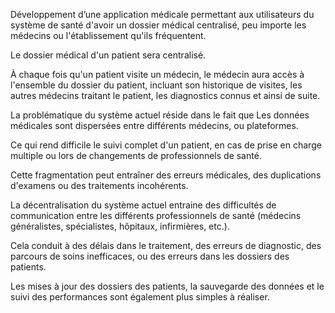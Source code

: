 Développement d’une application médicale permettant aux utilisateurs du système de santé d'avoir un dossier médical centralisé, peu importe les médecins ou l'établissement qu'ils fréquentent. 

Le dossier médical d'un patient sera centralisé. 

À chaque fois qu'un patient visite un médecin, le médecin aura accès à l'ensemble du dossier du patient, incluant son historique de visites, les autres médecins traitant le patient, les diagnostics connus et ainsi de suite.

La problématique du système actuel réside dans le fait que Les données médicales sont dispersées entre différents médecins, ou plateformes. 

Ce qui rend difficile le suivi complet d'un patient, en cas de prise en charge multiple ou lors de changements de professionnels de santé. 

Cette fragmentation peut entraîner des erreurs médicales, des duplications d'examens ou des traitements incohérents. 

La décentralisation du système actuel entraine des difficultés de communication entre les différents professionnels de santé (médecins généralistes, spécialistes, hôpitaux, infirmières, etc.). 

Cela conduit à des délais dans le traitement, des erreurs de diagnostic, des parcours de soins inefficaces, ou des erreurs dans les dossiers des patients. 

Les mises à jour des dossiers des patients, la sauvegarde des données et le suivi des performances sont également plus simples à réaliser.
